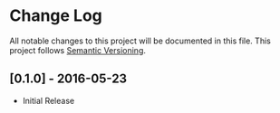 # Change Log
All notable changes to this project will be documented in this file. This project follows [Semantic Versioning](http://semver.org/).

## [0.1.0] - 2016-05-23
- Initial Release